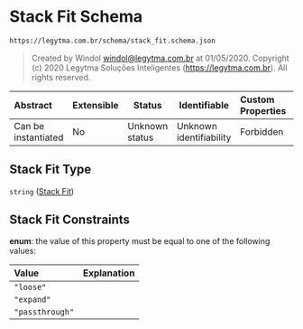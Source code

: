 # Stack Fit Schema

```txt
https://legytma.com.br/schema/stack_fit.schema.json
```




> Created by Windol [windol@legytma.com.br](mailto:windol@legytma.com.br) at 01/05/2020.
> Copyright (c) 2020 Legytma Soluções Inteligentes (<https://legytma.com.br>). All rights reserved.
>

| Abstract            | Extensible | Status         | Identifiable            | Custom Properties | Additional Properties | Access Restrictions | Defined In                                                                      |
| :------------------ | ---------- | -------------- | ----------------------- | :---------------- | --------------------- | ------------------- | ------------------------------------------------------------------------------- |
| Can be instantiated | No         | Unknown status | Unknown identifiability | Forbidden         | Allowed               | none                | [stack_fit.schema.json](../schema/stack_fit.schema.json) |

## Stack Fit Type

`string` ([Stack Fit](stack_fit.md))

## Stack Fit Constraints

**enum**: the value of this property must be equal to one of the following values:

| Value           | Explanation |
| :-------------- | ----------- |
| `"loose"`       |             |
| `"expand"`      |             |
| `"passthrough"` |             |
